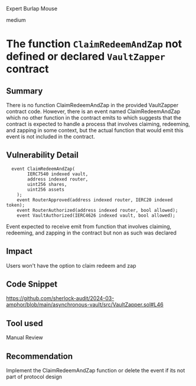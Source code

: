 Expert Burlap Mouse

medium

# The function `ClaimRedeemAndZap` not defined or declared `VaultZapper` contract

## Summary
There is no function  ClaimRedeemAndZap in the provided VaultZapper contract code. However, there is an event named ClaimRedeemAndZap which no other function in the contract emits to which suggests  that the contract is expected to handle a process that involves claiming, redeeming, and zapping in some context, but the actual function that would emit this event is not included in the contract.

## Vulnerability Detail
```solidity
  event ClaimRedeemAndZap(
        IERC7540 indexed vault,
        address indexed router,
        uint256 shares,
        uint256 assets
    );
    event RouterApproved(address indexed router, IERC20 indexed token);
    event RouterAuthorized(address indexed router, bool allowed);
    event VaultAuthorized(IERC4626 indexed vault, bool allowed);
```
Event expected to receive emit from function that involves claiming, redeeming, and zapping in the contract but non as such was declared

## Impact
Users won't have the option to claim redeem and zap

## Code Snippet
https://github.com/sherlock-audit/2024-03-amphor/blob/main/asynchronous-vault/src/VaultZapper.sol#L46

## Tool used

Manual Review

## Recommendation
Implement the ClaimRedeemAndZap function or delete the event if its not part of protocol design
